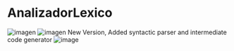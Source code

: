 # AnalizadorLexico
![imagen](https://user-images.githubusercontent.com/82974706/118877870-90ece380-b8b4-11eb-916d-b4be6e662840.png)
![imagen](https://user-images.githubusercontent.com/82974706/118877941-a95cfe00-b8b4-11eb-842d-3276a7f8b106.png)
New Version, Added syntactic parser and intermediate code generator
![image](https://user-images.githubusercontent.com/82974706/155896087-d6a84751-0c87-49b5-b1e4-ef00e775e3af.png)

